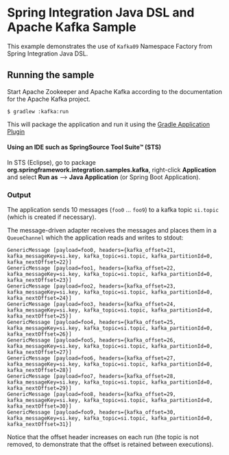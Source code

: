 Spring Integration Java DSL and Apache Kafka Sample
==============

This example demonstrates the use of `Kafka09` Namespace Factory from Spring Integration Java DSL.

## Running the sample

Start Apache Zookeeper and Apache Kafka according to the documentation for the Apache Kafka project.

    $ gradlew :kafka:run

This will package the application and run it using the [Gradle Application Plugin](http://www.gradle.org/docs/current/userguide/application_plugin.html)

#### Using an IDE such as SpringSource Tool Suite™ (STS)

In STS (Eclipse), go to package **org.springframework.integration.samples.kafka**, right-click **Application** and select **Run as** --> **Java Application** (or Spring Boot Application).

### Output

The application sends 10 messages (`foo0` ... `foo9`) to a kafka topic `si.topic` (which is created if necessary).

The message-driven adapter receives the messages and places them in a `QueueChannel` which the application reads and
writes to stdout:

	GenericMessage [payload=foo0, headers={kafka_offset=21, kafka_messageKey=si.key, kafka_topic=si.topic, kafka_partitionId=0, kafka_nextOffset=22}]
	GenericMessage [payload=foo1, headers={kafka_offset=22, kafka_messageKey=si.key, kafka_topic=si.topic, kafka_partitionId=0, kafka_nextOffset=23}]
	GenericMessage [payload=foo2, headers={kafka_offset=23, kafka_messageKey=si.key, kafka_topic=si.topic, kafka_partitionId=0, kafka_nextOffset=24}]
	GenericMessage [payload=foo3, headers={kafka_offset=24, kafka_messageKey=si.key, kafka_topic=si.topic, kafka_partitionId=0, kafka_nextOffset=25}]
	GenericMessage [payload=foo4, headers={kafka_offset=25, kafka_messageKey=si.key, kafka_topic=si.topic, kafka_partitionId=0, kafka_nextOffset=26}]
	GenericMessage [payload=foo5, headers={kafka_offset=26, kafka_messageKey=si.key, kafka_topic=si.topic, kafka_partitionId=0, kafka_nextOffset=27}]
	GenericMessage [payload=foo6, headers={kafka_offset=27, kafka_messageKey=si.key, kafka_topic=si.topic, kafka_partitionId=0, kafka_nextOffset=28}]
	GenericMessage [payload=foo7, headers={kafka_offset=28, kafka_messageKey=si.key, kafka_topic=si.topic, kafka_partitionId=0, kafka_nextOffset=29}]
	GenericMessage [payload=foo8, headers={kafka_offset=29, kafka_messageKey=si.key, kafka_topic=si.topic, kafka_partitionId=0, kafka_nextOffset=30}]
	GenericMessage [payload=foo9, headers={kafka_offset=30, kafka_messageKey=si.key, kafka_topic=si.topic, kafka_partitionId=0, kafka_nextOffset=31}]

Notice that the offset header increases on each run (the topic is not removed, to demonstrate that the offset is retained between executions).
